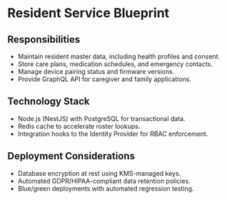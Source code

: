 # Resident Service Blueprint

## Responsibilities
- Maintain resident master data, including health profiles and consent.
- Store care plans, medication schedules, and emergency contacts.
- Manage device pairing status and firmware versions.
- Provide GraphQL API for caregiver and family applications.

## Technology Stack
- Node.js (NestJS) with PostgreSQL for transactional data.
- Redis cache to accelerate roster lookups.
- Integration hooks to the Identity Provider for RBAC enforcement.

## Deployment Considerations
- Database encryption at rest using KMS-managed keys.
- Automated GDPR/HIPAA-compliant data retention policies.
- Blue/green deployments with automated regression testing.
